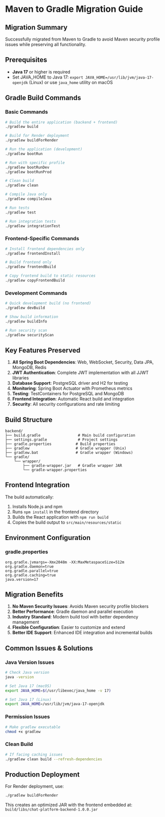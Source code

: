 # Maven to Gradle Migration Guide

## Migration Summary

Successfully migrated from Maven to Gradle to avoid Maven security profile issues while preserving all functionality.

## Prerequisites

- **Java 17** or higher is required
- Set JAVA_HOME to Java 17: `export JAVA_HOME=/usr/lib/jvm/java-17-openjdk` (Linux) or use `java_home` utility on macOS

## Gradle Build Commands

### Basic Commands
```bash
# Build the entire application (backend + frontend)
./gradlew build

# Build for Render deployment
./gradlew buildForRender

# Run the application (development)
./gradlew bootRun

# Run with specific profile
./gradlew bootRunDev
./gradlew bootRunProd

# Clean build
./gradlew clean

# Compile Java only
./gradlew compileJava

# Run tests
./gradlew test

# Run integration tests
./gradlew integrationTest
```

### Frontend-Specific Commands
```bash
# Install frontend dependencies only
./gradlew frontendInstall

# Build frontend only
./gradlew frontendBuild

# Copy frontend build to static resources
./gradlew copyFrontendBuild
```

### Development Commands
```bash
# Quick development build (no frontend)
./gradlew devBuild

# Show build information
./gradlew buildInfo

# Run security scan
./gradlew securityScan
```

## Key Features Preserved

1. **All Spring Boot Dependencies**: Web, WebSocket, Security, Data JPA, MongoDB, Redis
2. **JWT Authentication**: Complete JWT implementation with all JJWT libraries
3. **Database Support**: PostgreSQL driver and H2 for testing
4. **Monitoring**: Spring Boot Actuator with Prometheus metrics
5. **Testing**: TestContainers for PostgreSQL and MongoDB
6. **Frontend Integration**: Automatic React build and integration
7. **Security**: All security configurations and rate limiting

## Build Structure

```
backend/
├── build.gradle                 # Main build configuration
├── settings.gradle              # Project settings
├── gradle.properties           # Build properties
├── gradlew                     # Gradle wrapper (Unix)
├── gradlew.bat                 # Gradle wrapper (Windows)
└── gradle/
    └── wrapper/
        ├── gradle-wrapper.jar   # Gradle wrapper JAR
        └── gradle-wrapper.properties
```

## Frontend Integration

The build automatically:
1. Installs Node.js and npm
2. Runs `npm install` in the frontend directory
3. Builds the React application with `npm run build`
4. Copies the build output to `src/main/resources/static`

## Environment Configuration

### gradle.properties
```properties
org.gradle.jvmargs=-Xmx2048m -XX:MaxMetaspaceSize=512m
org.gradle.daemon=true
org.gradle.parallel=true
org.gradle.caching=true
java.version=17
```

## Migration Benefits

1. **No Maven Security Issues**: Avoids Maven security profile blockers
2. **Better Performance**: Gradle daemon and parallel execution
3. **Industry Standard**: Modern build tool with better dependency management
4. **Flexible Configuration**: Easier to customize and extend
5. **Better IDE Support**: Enhanced IDE integration and incremental builds

## Common Issues & Solutions

### Java Version Issues
```bash
# Check Java version
java -version

# Set Java 17 (macOS)
export JAVA_HOME=$(/usr/libexec/java_home -v 17)

# Set Java 17 (Linux)
export JAVA_HOME=/usr/lib/jvm/java-17-openjdk
```

### Permission Issues
```bash
# Make gradlew executable
chmod +x gradlew
```

### Clean Build
```bash
# If facing caching issues
./gradlew clean build --refresh-dependencies
```

## Production Deployment

For Render deployment, use:
```bash
./gradlew buildForRender
```

This creates an optimized JAR with the frontend embedded at:
`build/libs/chat-platform-backend-1.0.0.jar`
